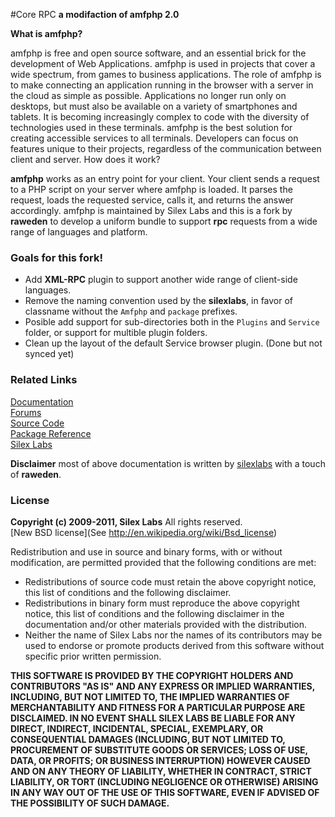 #Core RPC 
**a modifaction of amfphp 2.0**

**What is amfphp?**

amfphp is free and open source software, and an essential brick for the development of Web Applications. amfphp is used in projects that cover a wide spectrum, from games to business applications. The role of amfphp is to make connecting an application running in the browser with a server in the cloud as simple as possible. Applications no longer run only on desktops, but must also be available on a variety of smartphones and tablets. It is becoming increasingly complex to code with the diversity of technologies used in these terminals. amfphp is the best solution for creating accessible services to all terminals. Developers can focus on features unique to their projects, regardless of the communication between client and server.
How does it work?

**amfphp** works as an entry point for your client. Your client sends a request to a PHP script on your server where amfphp is loaded. It parses the request, loads the requested service, calls it, and returns the answer accordingly. amfphp is maintained by Silex Labs and this is a fork by **raweden** to develop a uniform bundle to support **rpc** requests from a wide range of languages and platform.

### Goals for this fork!
* Add **XML-RPC** plugin to support another wide range of client-side languages.
* Remove the naming convention used by the **silexlabs**, in favor of classname without the `Amfphp` and `package` prefixes.
* Posible add support for sub-directories both in the `Plugins` and `Service` folder, or support for multible plugin folders.
* Clean up the layout of the default Service browser plugin. (Done but not synced yet)

### Related Links


[Documentation](http://silexlabs.org/amfphp/documentation/)  
[Forums](http://sourceforge.net/projects/amfphp/forums)  
[Source Code](https://github.com/silexlabs/amfphp-2.0)  
[Package Reference](http://community.silexlabs.org/amfphp/reference/)  
[Silex Labs](http://www.silexlabs.org/)

**Disclaimer** most of above documentation is written by [silexlabs](http://silexlabs.org/amfphp/) with a touch of **raweden**.

### License
**Copyright (c) 2009-2011, Silex Labs**
All rights reserved.  
[New BSD license](See http://en.wikipedia.org/wiki/Bsd_license)

Redistribution and use in source and binary forms, with or without
modification, are permitted provided that the following conditions are met: 
 
* Redistributions of source code must retain the above copyright notice, this list of conditions and the following disclaimer.  
* Redistributions in binary form must reproduce the above copyright notice, this list of conditions and the following disclaimer in the documentation and/or other materials provided with the distribution.  
* Neither the name of Silex Labs nor the names of its contributors may be used to endorse or promote products derived from this software without specific prior written permission.

**THIS SOFTWARE IS PROVIDED BY THE COPYRIGHT HOLDERS AND CONTRIBUTORS "AS IS" AND
ANY EXPRESS OR IMPLIED WARRANTIES, INCLUDING, BUT NOT LIMITED TO, THE IMPLIED
WARRANTIES OF MERCHANTABILITY AND FITNESS FOR A PARTICULAR PURPOSE ARE
DISCLAIMED. IN NO EVENT SHALL SILEX LABS BE LIABLE FOR ANY
DIRECT, INDIRECT, INCIDENTAL, SPECIAL, EXEMPLARY, OR CONSEQUENTIAL DAMAGES
(INCLUDING, BUT NOT LIMITED TO, PROCUREMENT OF SUBSTITUTE GOODS OR SERVICES;
LOSS OF USE, DATA, OR PROFITS; OR BUSINESS INTERRUPTION) HOWEVER CAUSED AND
ON ANY THEORY OF LIABILITY, WHETHER IN CONTRACT, STRICT LIABILITY, OR TORT
(INCLUDING NEGLIGENCE OR OTHERWISE) ARISING IN ANY WAY OUT OF THE USE OF THIS
SOFTWARE, EVEN IF ADVISED OF THE POSSIBILITY OF SUCH DAMAGE.**